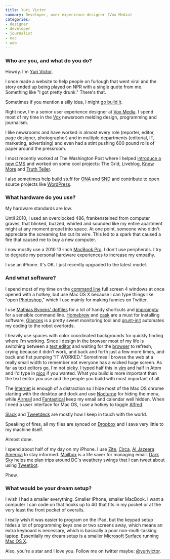```yaml
---
title: Yuri Victor
summary: Developer, user experience designer (Vox Media)
categories:
- designer
- developer
- journalist
- mac
- web
---
```


### Who are you, and what do you do?

Howdy. I'm [Yuri Victor](http://www.yurivictor.com/ "Yuri's website.").

I once made a website to help people on furlough that went viral and the story ended up being played on NPR with a single quote from me. Something like "I got pretty drunk." There's that.

Sometimes if you mention a silly idea, I might [go build it](https://twitter.com/yurivictor/status/433700448449859584 "Yuri's Twitter thread about his 'Is it colder than Sochi?' hack.").

Right now, I'm a senior user experience designer at [Vox Media](http://www.voxmedia.com/ "The Vox Media website."). I spend most of my time in the [Vox](http://www.vox.com/ "The Vox site.") newsroom melding design, programming and journalism.

I like newsrooms and have worked in almost every role (reporter, editor, page designer, photographer) and in multiple departments (editorial, IT, marketing, advertising) and even had a stint pushing 600 pound rolls of paper around the pressroom.

I most recently worked at The Washington Post where I helped [introduce a new CMS](http://wordpress.tv/2013/07/29/yuri-victor-why-the-washington-post-uses-wordpress/ "Yuri's video about building a CMS for The Washington Post.") and worked on some cool projects: The Grid, Liveblog, [Know More](http://knowmore.washingtonpost.com/ "The Know More learning site.") and [Truth Teller](http://truthteller.washingtonpost.com/ "A site for fact-checking political speech.").

I also sometimes help build stuff for [ONA](http://journalists.org/ "The Online News Association site.") and [SND](http://www.snd.org/ "The Society for News Design site.") and contribute to open source projects like [WordPress][].

### What hardware do you use?

My hardware standards are low.

Until 2010, I used an overclocked 486, frankensteined from computer graves, that blinked, buzzed, whirled and sounded like my entire apartment might at any moment propel into space. At one point, someone who didn't appreciate the screaming fan cut its wire. This led to a spark that caused a fire that caused me to buy a new computer.

I now mostly use a 2010 13-inch [MacBook Pro][macbook-pro]. I don't use peripherals. I try to degrade my personal hardware experiences to increase my empathy.

I use an iPhone. It's OK. I just recently upgraded to the latest model.

### And what software?

I spend most of my time on the [command line][iterm2] full screen 4 windows at once opened with a hotkey, but use Mac OS X because I can type things like "open [Photoshop][]," which I use mainly for making funnies on Twitter.

I use [Mathias Bynens' dotfiles](https://github.com/mathiasbynens/dotfiles "Mathias' dotfiles on GitHub.") for a lot of handy shortcuts and [impromptu][] for a sensible command line. [Homebrew][] and [cask][homebrew-cask] are a must for installing software, [Glances][] is a pretty sweet monitoring tool and [grunt-init][] automates my coding to the robot overlords.

I heavily use spaces with color coordinated backgrounds for quickly finding where I'm working. Since I design in the browser most of my life is switching between a [text editor][atom] and waiting for the [browser][chrome] to refresh, crying because it didn't work, and back and forth just a few more times, and back and fist pumping "IT WORKED." Sometimes I browse the web at a really small width to remember not everyone has a wicked huge screen. As far as text editors go, I'm not picky. I typed half this in [vim][] and half in Atom and I'd type in [pico][] if you wanted. What you build is more important than the text editor you use and the people you build with most important of all.

The [Internet](http://giphy.com/gifs/PDFQfRc80TTi0 "An animated GIF of the Internet.") is enough of a distraction so I hide most of the Mac OS chrome starting with the desktop and dock and use [Nocturne][] for hiding the menu, while [Airmail][] and [Fantastical][] keep my email and calendar well hidden. When I need a user interface for Mac OS, I use a hotkey to toggle [Alfred][].

[Slack][] and [Tweetdeck][] are mostly how I keep in touch with the world.

Speaking of fires, all my files are synced on [Dropbox][] and I save very little to my machine itself.

Almost done.

I spend about half of my day on my iPhone. I use [Zite][zite-ios], [Circa][circa-ios], [Al Jazeera America][al-jazeera-america-news-ios] to stay informed. [Mailbox][] is a life saver for managing email. [Dark Sky][dark-sky-ios] helps me plan trips around DC's weathery swings that I can tweet about using [Tweetbot][tweetbot-ios].

Phew.

### What would be your dream setup?

I wish I had a smaller everything. Smaller iPhone, smaller MacBook. I want a computer I can code on that hooks up to 4G that fits in my pocket or at the very least the front pocket of overalls.

I really wish it was easier to program on the iPad, but the keypad setup hides a lot of programming keys one or two screens away, which means an extra keyboard is necessary, which is basically a poor non-multi-tasking laptop. Essentially my dream setup is a smaller [Microsoft Surface][surface-rt] running [Mac OS X][macos].

Also, you're a star and I love you. Follow me on twitter maybe: [@yurivictor](http://twitter.com/yurivictor "Yuri's Twitter account.").

[surface-rt]: https://www.amazon.com/Microsoft-Surface-32GB-RT/dp/B009XNBFJK "A tablet device."
[macbook-pro]: https://www.apple.com/macbook-pro/ "A laptop."
[pico]: http://www.supertalent.com/products/stt_usb_detail.php?type=Pico "A physically tiny USB drive."
[iterm2]: http://iterm2.com/ "An alternative terminal application for Mac OS X."
[impromptu]: https://github.com/impromptu/impromptu "A Node-based command prompt."
[nocturne]: https://nocturne.en.softonic.com/mac "A Mac app for adjusting the screen's hue."
[grunt-init]: https://gruntjs.com/project-scaffolding "A command-line tool for creating new projects."
[glances]: https://github.com/nicolargo/glances "Command-line system monitoring."
[zite-ios]: https://itunes.apple.com/us/app/zite-personalized-magazine/id419752338 "A personal magazine app."
[tweetdeck]: https://about.twitter.com/products/tweetdeck "A multi-column Twitter client."
[tweetbot-ios]: https://tapbots.com/tweetbot/ "A Twitter client for iOS."
[slack]: https://slack.com/ "A collaboration service."
[airmail]: http://airmailapp.com/ "A mail client for the Mac."
[alfred]: https://www.alfredapp.com/ "A launcher app for the Mac."
[al-jazeera-america-news-ios]: https://itunes.apple.com/us/app/al-jazeera-america-news/id810543104 "A news app."
[atom]: https://atom.io/ "A text editor based on web technology."
[fantastical]: https://flexibits.com/fantastical "A calendaring app for the Mac."
[homebrew-cask]: https://github.com/caskroom/homebrew-cask "A command-line tool for installing Mac applications."
[homebrew]: http://brew.sh "Command-line package manager for Mac OS X."
[mailbox]: http://www.mailboxapp.com/ "A email client."
[macos]: https://en.wikipedia.org/wiki/MacOS "An operating system for Mac hardware."
[circa-ios]: https://itunes.apple.com/app/circa-news/id517114354 "A news app."
[chrome]: https://www.google.com/intl/en/chrome/browser/ "A WebKit-based browser, where each tab runs in its own thread."
[dark-sky-ios]: https://darksky.net/app/ "A weather app."
[dropbox]: https://www.dropbox.com/ "Online syncing and storage."
[vim]: http://www.vim.org/ "A command-line text editor."
[photoshop]: https://www.adobe.com/products/photoshop.html "A bitmap image editor."
[wordpress]: https://wordpress.com/ "Weblog publishing software."
